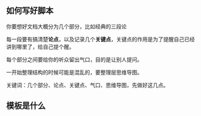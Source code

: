 ## 如何写好脚本

你要想好文档大概分为几个部分，比如经典的三段论

每一段要有搞清楚**论点**，以及记录几个**关键点**，关键点的作用是为了提醒自己已经讲到哪里了，给自己提个醒。

每个部分之间要给你的听众留出气口，目的是让别人提问。

一开始整理结构的时候可能是混乱的，要整理层思维导图。

关键词：几个部分、论点、关键点、气口、思维导图，先做好这几点。

## 模板是什么
